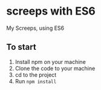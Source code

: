 # screeps with ES6
My Screeps, using ES6

## To start

1. Install npm on your machine
2. Clone the code to your machine
3. cd to the project
4. Run `npm install`
